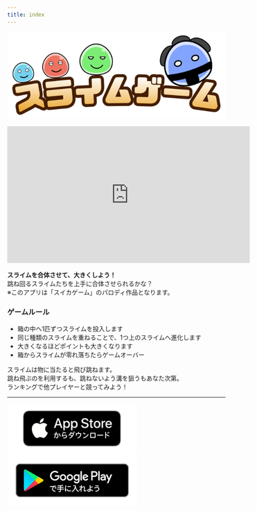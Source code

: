 ```yaml
---
title: index
---
```


![top banner](img_app_logo.jp.png)

<iframe width="560" height="315" src="https://www.youtube.com/embed/smKZselibGY?si=U3Kbvwbe8DKR31uB" title="YouTube video player" frameborder="0" allow="accelerometer; autoplay; clipboard-write; encrypted-media; gyroscope; picture-in-picture; web-share" allowfullscreen></iframe>

<b>スライムを合体させて、大きくしよう！</b><br>
跳ね回るスライムたちを上手に合体させられるかな？<br>
※このアプリは「スイカゲーム」のパロディ作品となります。<br>

### ゲームルール
- 箱の中へ1匹ずつスライムを投入します
- 同じ種類のスライムを重ねることで、1つ上のスライムへ進化します
- 大きくなるほどポイントも大きくなります
- 箱からスライムが零れ落ちたらゲームオーバー

スライムは物に当たると飛び跳ねます。<br>
跳ね飛ぶのを利用するも、跳ねないよう溝を狙うもあなた次第。<br>
ランキングで他プレイヤーと競ってみよう！<br>

-------

[![App store link](img_appstore_banner.jp.png#imgleft)](https://itunes.apple.com/jp/app/id6470967530?mt=8)[![Google Play link](img_google-play-badge.jp.png#imgleft)](https://play.google.com/store/apps/details?id=jp.hyoromo.slimegame)
<div class="clear clear_box"></div>